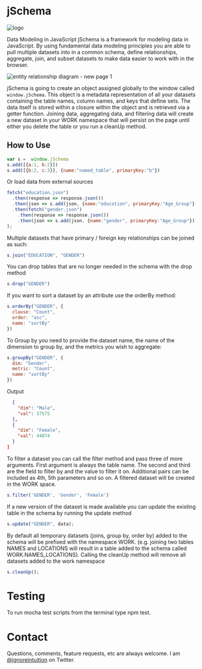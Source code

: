 # jSchema

![logo](https://user-images.githubusercontent.com/5210420/32085476-48b25564-ba9d-11e7-8a6e-9e2df9cd5ed5.png)

Data Modeling in JavaScript
jSchema is a framework for modeling data in JavaScript.  By using fundamental data modeling principles you are able to pull multiple datasets into in a common schema, define relationships, aggregate, join, and subset datasets to make data easier to work with in the browser.

![entity relationship diagram - new page 1](https://user-images.githubusercontent.com/5210420/32084304-50e6bdbc-ba96-11e7-92b8-cfab13866fe0.png)

jSchema is going to create an object assigned globally to the window called `window.jSchema`.  This object is a metadata representation of all your datasets containing the table names, column names, and keys that define sets.  The data itself is stored within a closure within the object and is retrieved via a getter function.  Joining data, aggregating data, and filtering data will create a new dataset in your WORK namespace that will persist on the page until either you delete the table or you run a cleanUp method.

## How to Use

```Javascript
var s =  window.jSchema
s.add([{a:1, b:2}])
s.add([{b:2, c:3}], {name:"named_table", primaryKey:"b"})
```

Or load data from external sources

```Javascript
fetch("education.json")
  .then(response => response.json())
  .then(json => s.add(json, {name:"education", primaryKey:"Age_Group"}))
  .then(fetch("gender.json")
    .then(response => response.json())
    .then(json => s.add(json, {name:"gender", primaryKey:"Age_Group"}))
);
```

Multiple datasets that have primary / foreign key relationships can be joined as such:

```Javascript
s.join("EDUCATION", "GENDER")
```

You can drop tables that are no longer needed in the schema with the drop method

```Javascript
s.drop("GENDER")
```

If you want to sort a dataset by an attribute use the orderBy method:

```Javascript
s.orderBy("GENDER", {
  clause: "Count",
  order: "asc",
  name: "sortBy"
})
```

To Group by you need to provide the dataset name, the name of the dimension to group by, and the metrics you wish to aggregate:

```Javascript
s.groupBy("GENDER", {
  dim: "Gender",
  metric: "Count",
  name: "sortBy"
})
```
Output
```JSON [
  {
    "dim": "Male",
    "val": 37575
  },
  {
    "dim": "Female",
    "val": 44074
  }
]
```

To filter a dataset you can call the filter method and pass three of more arguments.  First argument is always the table name.  The second and third are the field to filter by and the value to filter it on.  Additional pairs can be included as 4th, 5th parameters and so on.  A filtered dataset will be created in the WORK space.

```Javascript
s.filter('GENDER', 'Gender', 'Female')
```

If a new version of the dataset is made available you can update the existing table in the schema by running the update method

```Javascript
s.update("GENDER", data);
```

By default all temporary datasets (joins, group by, order by) added to the schema will be prefixed with the namespace WORK. (e.g. joining two tables NAMES and LOCATIONS will result in a table added to the schema called WORK.NAMES_LOCATIONS).  Calling the cleanUp method will remove all datasets added to the work namespace

```Javascript
s.cleanUp();
```

# Testing
To run mocha test scripts from the terminal type npm test.

# Contact
Questions, comments, feature requests, etc are always welcome.  I am [@ignoreintuition](https://twitter.com/IgnoreIntuition) on Twitter.
